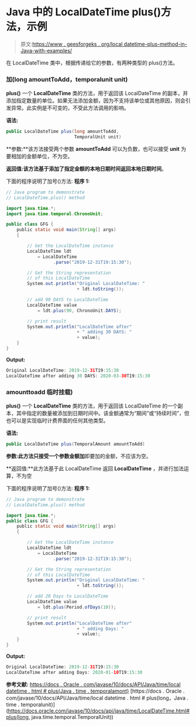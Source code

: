 # Java 中的 LocalDateTime plus()方法，示例

> 原文:[https://www . geesforgeks . org/local datetime-plus-method-in-Java-with-examples/](https://www.geeksforgeeks.org/localdatetime-plus-method-in-java-with-examples/)

在 LocalDateTime 类中，根据传递给它的参数，有两种类型的 plus()方法。

### 加(long amountToAdd，temporalunit unit)

**plus()** 一个 **LocalDateTime** 类的方法，用于返回该 LocalDateTime 的副本，并添加指定数量的单位。如果无法添加金额，因为不支持该单位或其他原因，则会引发异常。此实例是不可变的，不受此方法调用的影响。

**语法:**

```java
public LocalDateTime plus(long amountToAdd,
                          TemporalUnit unit)

```

**参数:**该方法接受两个参数 **amountToAdd** 可以为负数，也可以接受 **unit** 为要相加的金额单位，不为空。

**返回值:**该方法基于添加了指定金额的本地日期时间返回**本地日期时间**。

下面的程序说明了加号()方法:
**程序 1:**

```java
// Java program to demonstrate
// LocalDateTime.plus() method

import java.time.*;
import java.time.temporal.ChronoUnit;

public class GFG {
    public static void main(String[] args)
    {

        // Get the LocalDateTime instance
        LocalDateTime ldt
            = LocalDateTime
                  .parse("2019-12-31T19:15:30");

        // Get the String representation
        // of this LocalDateTime
        System.out.println("Original LocalDateTime: "
                           + ldt.toString());

        // add 90 DAYS to LocalDateTime
        LocalDateTime value
            = ldt.plus(90, ChronoUnit.DAYS);

        // print result
        System.out.println("LocalDateTime after"
                           + " adding 30 DAYS: "
                           + value);
    }
}
```

**Output:**

```java
Original LocalDateTime: 2019-12-31T19:15:30
LocalDateTime after adding 30 DAYS: 2020-03-30T19:15:30

```

### amounttoadd 临时挂载)

**plus()** 一个 **LocalDateTime** 类的方法，用于返回该 LocalDateTime 的一个副本，其中指定的数量被添加到日期时间中。该金额通常为“期间”或“持续时间”，但也可以是实现临时计费界面的任何其他类型。

**语法:**

```java
public LocalDateTime plus(TemporalAmount amountToAdd)

```

**参数:**此方法只接受一个参数**金额加**即要加的金额，不应该为空。

**返回值:**此方法基于此 LocalDateTime 返回 **LocalDateTime** ，并进行加法运算，不为空

下面的程序说明了加号()方法:
**程序 1:**

```java
// Java program to demonstrate
// LocalDateTime.plus() method

import java.time.*;
public class GFG {
    public static void main(String[] args)
    {

        // Get the LocalDateTime instance
        LocalDateTime ldt
            = LocalDateTime
                  .parse("2019-12-31T19:15:30");

        // Get the String representation
        // of this LocalDateTime
        System.out.println("Original LocalDateTime: "
                           + ldt.toString());

        // add 20 Days to LocalDateTime
        LocalDateTime value
            = ldt.plus(Period.ofDays(10));

        // print result
        System.out.println("LocalDateTime after"
                           + " adding Days: "
                           + value);
    }
}
```

**Output:**

```java
Original LocalDateTime: 2019-12-31T19:15:30
LocalDateTime after adding Days: 2020-01-10T19:15:30

```

**参考文献:**
[https://docs . Oracle . com/javase/10/docs/API/Java/time/local datetime . html # plus(Java . time . temporalamont)](https://docs.oracle.com/javase/10/docs/api/java/time/LocalDateTime.html#plus(java.time.temporal.TemporalAmount))
[https://docs . Oracle . com/javase/10/docs/API/Java/time/local datetime . html # plus(long，Java . time . temporalunit)](https://docs.oracle.com/javase/10/docs/api/java/time/LocalDateTime.html#plus(long, java.time.temporal.TemporalUnit))